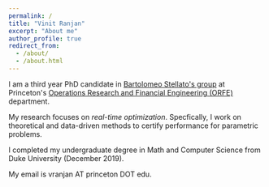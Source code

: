 ```yaml
---
permalink: /
title: "Vinit Ranjan"
excerpt: "About me"
author_profile: true
redirect_from: 
  - /about/
  - /about.html
---
```


I am a third year PhD candidate in [Bartolomeo Stellato's group](https://stellato.io/) at Princeton's [Operations Research and Financial Engineering (ORFE)](https://orfe.princeton.edu/) department.

My research focuses on *real-time optimization*. Specfically, I work on theoretical and data-driven methods to certify performance for parametric problems.

I completed my undergraduate degree in Math and Computer Science from Duke University (December 2019).

My email is vranjan AT princeton DOT edu.